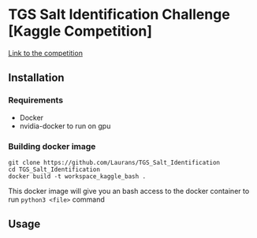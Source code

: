 # TGS Salt Identification Challenge [Kaggle Competition]

[Link to the competition](https://www.kaggle.com/c/tgs-salt-identification-challenge)

## Installation
### Requirements

* Docker
* nvidia-docker to run on gpu

### Building docker image

```
git clone https://github.com/Laurans/TGS_Salt_Identification
cd TGS_Salt_Identification
docker build -t workspace_kaggle_bash .
```

This docker image will give you an bash access to the docker container to run `python3 <file>` command

## Usage